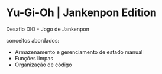 # Yu-Gi-Oh | Jankenpon Edition

Desafio DIO - Jogo de Jankenpon

conceitos abordados:

- Armazenamento e gerenciamento de estado manual
- Funções limpas
- Organização de código
